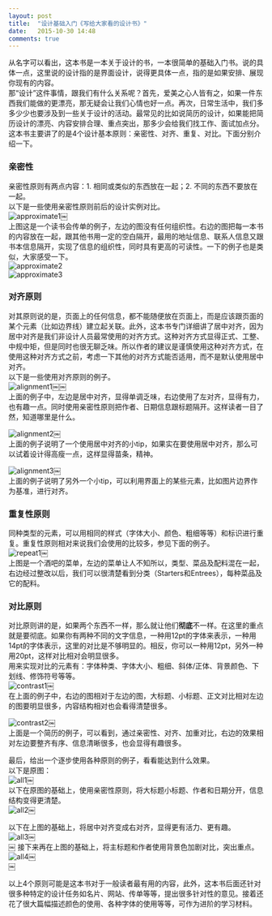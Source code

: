 ```yaml
---  
layout: post
title:  "设计基础入门《写给大家看的设计书》"  
date:   2015-10-30 14:48  
comments: true  
---  
```

从名字可以看出，这本书是一本关于设计的书，一本很简单的基础入门书。说的具体一点，这里说的设计指的是界面设计，说得更具体一点，指的是如果安排、展现你现有的内容。  
那“设计”这件事情，跟我们有什么关系呢？首先，爱美之心人皆有之，如果一件东西我们能做的更漂亮，那无疑会让我们心情也好一点。再次，日常生活中，我们多多少少也要涉及到一些关于设计的活动。最常见的比如说简历的设计，如果能把简历设计的漂亮、内容安排合理、重点突出，那多少会给我们找工作、面试加点分。  
这本书主要讲了的是4个设计基本原则：亲密性、对齐、重复、对比。下面分别介绍一下。  

### 亲密性  

亲密性原则有两点内容：1. 相同或类似的东西放在一起；2. 不同的东西不要放在一起。  
以下是一些使用亲密性原则前后的设计实例对比。  
![approximate1](http://chriszou.com/images/2015/10/approximate1.jpg)￼  
上图这是一个读书会传单的例子，左边的图没有任何组织性。右边的图把每一本书的内容放在一起，跟其他书用一定的空白隔开，最用的地址信息、联系人信息又跟书本信息隔开，实现了信息的组织性，同时具有更高的可读性。一下的例子也是类似，大家感受一下。  
![approximate2](http://chriszou.com/images/2015/10/approximate2.jpg)  
![approximate3](http://chriszou.com/images/2015/10/approximate3.jpg)   



### 对齐原则  

对其原则说的是，页面上的任何信息，都不能随便放在页面上，而是应该跟页面的某个元素（比如边界线）建立起关联。此外，这本书专门详细讲了居中对齐，因为居中对齐是我们非设计人员最常使用的对齐方式。这种对齐方式显得正式、工整、中规中矩，但是同时也很无聊乏味。所以作者的建议是谨慎使用这种对齐方式，在使用这种对齐方式之前，考虑一下其他的对齐方式能否适用，而不是默认使用居中对齐。  
以下是一些使用对齐原则的例子。  
![alignment1](http://chriszou.com/images/2015/10/alignment1.jpg)￼￼  
上面的例子中，左边是居中对齐，显得单调乏味，右边使用了左对齐，显得有力，也有趣一点。同时使用亲密性原则把作者、日期信息跟标题隔开。这样读者一目了然，知道哪里是什么。  

![alignment2](http://chriszou.com/images/2015/10/alignment2.jpg)￼  
上面的例子说明了一个使用居中对齐的小tip，如果实在要使用居中对齐，那么可以试着设计得高瘦一点，这样显得苗条，精神。  

![alignment3](http://chriszou.com/images/2015/10/alignment3.jpg)￼  
上面的例子说明了另外一个小tip，可以利用界面上的某些元素，比如图片边界作为基准，进行对齐。  

### 重复性原则  
同种类型的元素，可以用相同的样式（字体大小、颜色、粗细等等）和标识进行重复。重复性原则相对来说我们会使用的比较多，参见下面的例子。  
![repeat1](http://chriszou.com/images/2015/10/repeat1.jpg)￼  
上图是一个酒吧的菜单，左边的菜单让人不知所以，类型、菜品及配料混在一起，右边经过整改以后，我们可以很清楚看到分类（Starters和Entrees），每种菜品及它的配料。  

### 对比原则  
对比原则讲的是，如果两个东西不一样，那么就让他们**彻底**不一样。在这里的重点就是要彻底。如果你有两种不同的文字信息，一种用12pt的字体来表示，一种用14pt的字体表示，这里的对比是不够明显的。相反，你可以一种用12pt，另外一种用20pt，这样对比相对会明显很多。  
用来实现对比的元素有：字体种类、字体大小、粗细、斜体/正体、背景颜色、下划线、修饰符号等等。  
![contrast1](http://chriszou.com/images/2015/10/contrast1.jpg)￼  
在上面的例子中，右边的图相对于左边的图，大标题、小标题、正文对比相对左边的图要明显很多，内容结构相对也会看得清楚很多。  

![contrast2](http://chriszou.com/images/2015/10/contrast2.jpg)￼  
上面是一个简历的例子，可以看到，通过亲密性、对齐、加重对比，右边的效果相对左边要整齐有序、信息清晰很多，也会显得有趣很多。  

最后，给出一个逐步使用各种原则的例子，看看能达到什么效果。  
以下是原图：  
![all1](http://chriszou.com/images/2015/10/all1.jpg)￼  
以下在原图的基础上，使用亲密性原则，将大标题小标题、作者和日期分开，信息结构变得更清楚。  
![all2](http://chriszou.com/images/2015/10/all2.jpg)￼  

以下在上图的基础上，将居中对齐变成右对齐，显得更有活力、更有趣。  
![all3](http://chriszou.com/images/2015/10/all3.jpg)￼  
￼
接下来再在上图的基础上，将主标题和作者使用背景色加剧对比，突出重点。  
![all4](http://chriszou.com/images/2015/10/all4.jpg)￼  
￼

以上4个原则可能是这本书对于一般读者最有用的内容，此外，这本书后面还针对很多种特定的设计任务如名片、网站、传单等等，提出很多针对性的意见。接着还花了很大篇幅描述颜色的使用、各种字体的使用等等，可作为进阶的学习材料。  
